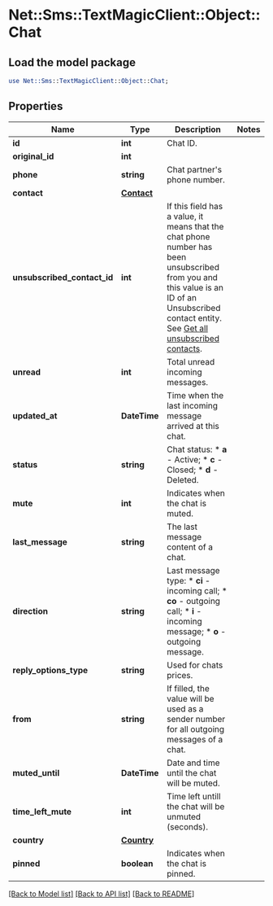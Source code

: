 # Net::Sms::TextMagicClient::Object::Chat

## Load the model package
```perl
use Net::Sms::TextMagicClient::Object::Chat;
```

## Properties
Name | Type | Description | Notes
------------ | ------------- | ------------- | -------------
**id** | **int** | Chat ID. | 
**original_id** | **int** |  | 
**phone** | **string** | Chat partner&#39;s phone number. | 
**contact** | [**Contact**](Contact.md) |  | 
**unsubscribed_contact_id** | **int** | If this field has a value, it means that the chat phone number has been unsubscribed from you and this value is an ID of an Unsubscribed contact entity. See [Get all unsubscribed contacts](https://docs.textmagic.com/#operation/getUnsubscribers). | 
**unread** | **int** | Total unread incoming messages. | 
**updated_at** | **DateTime** | Time when the last incoming message arrived at this chat. | 
**status** | **string** | Chat status:   * **a** - Active;   * **c** - Closed;   * **d** - Deleted.  | 
**mute** | **int** | Indicates when the chat is muted. | 
**last_message** | **string** | The last message content of a chat. | 
**direction** | **string** | Last message type: * **ci** - incoming call; * **co** - outgoing call; * **i** - incoming message; * **o** - outgoing message.  | 
**reply_options_type** | **string** | Used for chats prices. | 
**from** | **string** | If filled, the value will be used as a sender number for all outgoing messages of a chat. | 
**muted_until** | **DateTime** | Date and time until the chat will be muted. | 
**time_left_mute** | **int** | Time left untill the chat will be unmuted (seconds). | 
**country** | [**Country**](Country.md) |  | 
**pinned** | **boolean** | Indicates when the chat is pinned. | 

[[Back to Model list]](../README.md#documentation-for-models) [[Back to API list]](../README.md#documentation-for-api-endpoints) [[Back to README]](../README.md)


